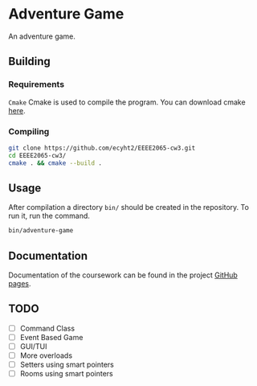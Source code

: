 # Adventure Game

An adventure game.

## Building

### Requirements
`Cmake` Cmake is used to compile the program. You can download cmake [here](https://cmake.org/download/).

### Compiling

``` sh
git clone https://github.com/ecyht2/EEEE2065-cw3.git
cd EEEE2065-cw3/
cmake . && cmake --build .
```

## Usage

After compilation a directory `bin/` should be created in the repository. To run it, run the command.

``` sh
bin/adventure-game
```

## Documentation

Documentation of the coursework can be found in the project [GitHub pages](https://ecyht2.github.io/EEEE2065-cw3/).

## TODO
  * [ ] Command Class
  * [ ] Event Based Game
  * [ ] GUI/TUI
  * [ ] More overloads
  * [ ] Setters using smart pointers
  * [ ] Rooms using smart pointers
